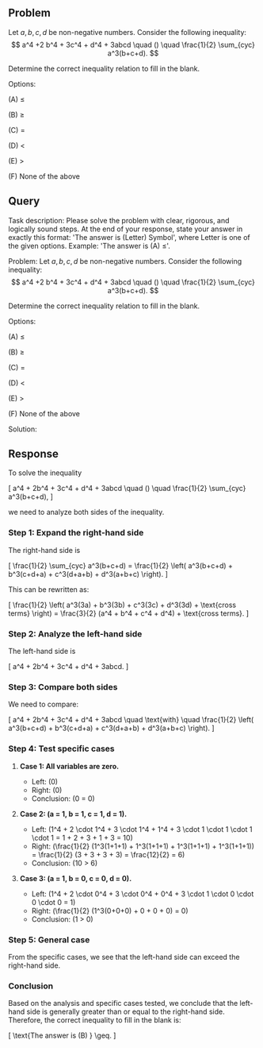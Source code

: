 ## Problem

Let $a, b, c, d$ be non-negative numbers. Consider the following inequality:
$$
a^4 +2 b^4 + 3c^4 + d^4 + 3abcd \quad () \quad \frac{1}{2} \sum_{cyc} a^3(b+c+d).
$$

Determine the correct inequality relation to fill in the blank.

Options:

(A) $\leq$ 

(B) $\geq$

(C) $=$ 

(D) $<$

(E) $>$

(F) None of the above

## Query

Task description: Please solve the problem with clear, rigorous, and logically sound steps. At the end of your response, state your answer in exactly this format: 'The answer is (Letter) Symbol', where Letter is one of the given options. Example: 'The answer is (A) $\leq$'.

Problem: Let $a, b, c, d$ be non-negative numbers. Consider the following inequality:
$$
a^4 +2 b^4 + 3c^4 + d^4 + 3abcd \quad () \quad \frac{1}{2} \sum_{cyc} a^3(b+c+d).
$$

Determine the correct inequality relation to fill in the blank.

Options:

(A) $\leq$ 

(B) $\geq$

(C) $=$ 

(D) $<$

(E) $>$

(F) None of the above

Solution:

## Response

To solve the inequality 

\[
a^4 + 2b^4 + 3c^4 + d^4 + 3abcd \quad () \quad \frac{1}{2} \sum_{cyc} a^3(b+c+d),
\]

we need to analyze both sides of the inequality.

### Step 1: Expand the right-hand side

The right-hand side is 

\[
\frac{1}{2} \sum_{cyc} a^3(b+c+d) = \frac{1}{2} \left( a^3(b+c+d) + b^3(c+d+a) + c^3(d+a+b) + d^3(a+b+c) \right).
\]

This can be rewritten as:

\[
\frac{1}{2} \left( a^3(3a) + b^3(3b) + c^3(3c) + d^3(3d) + \text{cross terms} \right) = \frac{3}{2} (a^4 + b^4 + c^4 + d^4) + \text{cross terms}.
\]

### Step 2: Analyze the left-hand side

The left-hand side is 

\[
a^4 + 2b^4 + 3c^4 + d^4 + 3abcd.
\]

### Step 3: Compare both sides

We need to compare:

\[
a^4 + 2b^4 + 3c^4 + d^4 + 3abcd \quad \text{with} \quad \frac{1}{2} \left( a^3(b+c+d) + b^3(c+d+a) + c^3(d+a+b) + d^3(a+b+c) \right).
\]

### Step 4: Test specific cases

1. **Case 1: All variables are zero.**
   - Left: \(0\)
   - Right: \(0\)
   - Conclusion: \(0 = 0\)

2. **Case 2: \(a = 1, b = 1, c = 1, d = 1\).**
   - Left: \(1^4 + 2 \cdot 1^4 + 3 \cdot 1^4 + 1^4 + 3 \cdot 1 \cdot 1 \cdot 1 \cdot 1 = 1 + 2 + 3 + 1 + 3 = 10\)
   - Right: \(\frac{1}{2} (1^3(1+1+1) + 1^3(1+1+1) + 1^3(1+1+1) + 1^3(1+1+1)) = \frac{1}{2} (3 + 3 + 3 + 3) = \frac{12}{2} = 6\)
   - Conclusion: \(10 > 6\)

3. **Case 3: \(a = 1, b = 0, c = 0, d = 0\).**
   - Left: \(1^4 + 2 \cdot 0^4 + 3 \cdot 0^4 + 0^4 + 3 \cdot 1 \cdot 0 \cdot 0 \cdot 0 = 1\)
   - Right: \(\frac{1}{2} (1^3(0+0+0) + 0 + 0 + 0) = 0\)
   - Conclusion: \(1 > 0\)

### Step 5: General case

From the specific cases, we see that the left-hand side can exceed the right-hand side. 

### Conclusion

Based on the analysis and specific cases tested, we conclude that the left-hand side is generally greater than or equal to the right-hand side. Therefore, the correct inequality to fill in the blank is:

\[
\text{The answer is (B) } \geq.
\]